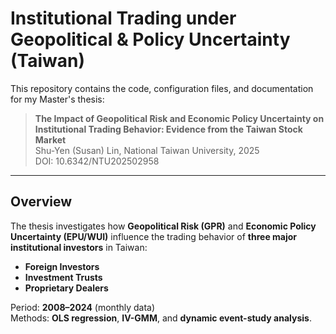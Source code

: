 # Institutional Trading under Geopolitical & Policy Uncertainty (Taiwan)

This repository contains the code, configuration files, and documentation for my Master's thesis:

> **The Impact of Geopolitical Risk and Economic Policy Uncertainty on Institutional Trading Behavior: Evidence from the Taiwan Stock Market**  
> Shu-Yen (Susan) Lin, National Taiwan University, 2025  
> DOI: 10.6342/NTU202502958

---

## Overview

The thesis investigates how **Geopolitical Risk (GPR)** and **Economic Policy Uncertainty (EPU/WUI)** influence the trading behavior of **three major institutional investors** in Taiwan:

- **Foreign Investors**  
- **Investment Trusts**  
- **Proprietary Dealers**

Period: **2008–2024** (monthly data)  
Methods: **OLS regression**, **IV-GMM**, and **dynamic event-study analysis**.




